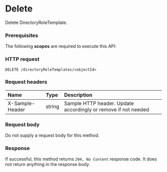 # Delete

Delete DirectoryRoleTemplate.
### Prerequisites
The following **scopes** are required to execute this API: 
### HTTP request
<!-- { "blockType": "ignored" } -->
```http
DELETE /directoryRoleTemplates/<objectId>

```
### Request headers
| Name       | Type | Description|
|:---------------|:--------|:----------|
| X-Sample-Header  | string  | Sample HTTP header. Update accordingly or remove if not needed|

### Request body
Do not supply a request body for this method.


### Response
If successful, this method returns `204, No Content` response code. It does not return anything in the response body.


<!-- uuid: a45eaed3-2ab6-479e-b4cc-a0e56c081e2f
2015-10-25 12:52:19 UTC -->
<!-- {
  "type": "#page.annotation",
  "description": "Delete",
  "keywords": "",
  "section": "documentation",
  "tocPath": ""
}-->